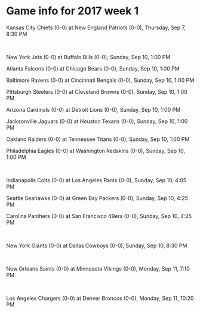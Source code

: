 # Game info for 2017 week 1

Kansas City Chiefs (0-0) at New England Patriots (0-0), Thursday, Sep 7, 8:30 PM


<br/>

New York Jets (0-0) at Buffalo Bills (0-0), Sunday, Sep 10, 1:00 PM

Atlanta Falcons (0-0) at Chicago Bears (0-0), Sunday, Sep 10, 1:00 PM

Baltimore Ravens (0-0) at Cincinnati Bengals (0-0), Sunday, Sep 10, 1:00 PM

Pittsburgh Steelers (0-0) at Cleveland Browns (0-0), Sunday, Sep 10, 1:00 PM

Arizona Cardinals (0-0) at Detroit Lions (0-0), Sunday, Sep 10, 1:00 PM

Jacksonville Jaguars (0-0) at Houston Texans (0-0), Sunday, Sep 10, 1:00 PM

Oakland Raiders (0-0) at Tennessee Titans (0-0), Sunday, Sep 10, 1:00 PM

Philadelphia Eagles (0-0) at Washington Redskins (0-0), Sunday, Sep 10, 1:00 PM


<br/>

Indianapolis Colts (0-0) at Los Angeles Rams (0-0), Sunday, Sep 10, 4:05 PM

Seattle Seahawks (0-0) at Green Bay Packers (0-0), Sunday, Sep 10, 4:25 PM

Carolina Panthers (0-0) at San Francisco 49ers (0-0), Sunday, Sep 10, 4:25 PM


<br/>

New York Giants (0-0) at Dallas Cowboys (0-0), Sunday, Sep 10, 8:30 PM


<br/>

New Orleans Saints (0-0) at Minnesota Vikings (0-0), Monday, Sep 11, 7:10 PM


<br/>

Los Angeles Chargers (0-0) at Denver Broncos (0-0), Monday, Sep 11, 10:20 PM

